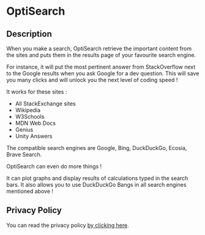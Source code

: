 # OptiSearch

## Description
When you make a search, OptiSearch retrieve the important content from the sites and puts them in the results page of your favourite search engine.

For instance, it will put the most pertinent answer from StackOverflow next to the Google results when you ask Google for a dev question. This will save you many clicks and will unlock you the next level of coding speed !

It works for these sites :
- All StackExchange sites
- Wikipedia
- W3Schools
- MDN Web Docs
- Genius
- Unity Answers

The compatible search engines are Google, Bing, DuckDuckGo, Ecosia, Brave Search.

OptiSearch can even do more things ! 

It can plot graphs and display results of calculations typed in the search bars. It also allows you to use DuckDuckGo Bangs in all search engines mentioned above !

## Privacy Policy
You can read the privacy policy [by clicking here](./privacy.html).